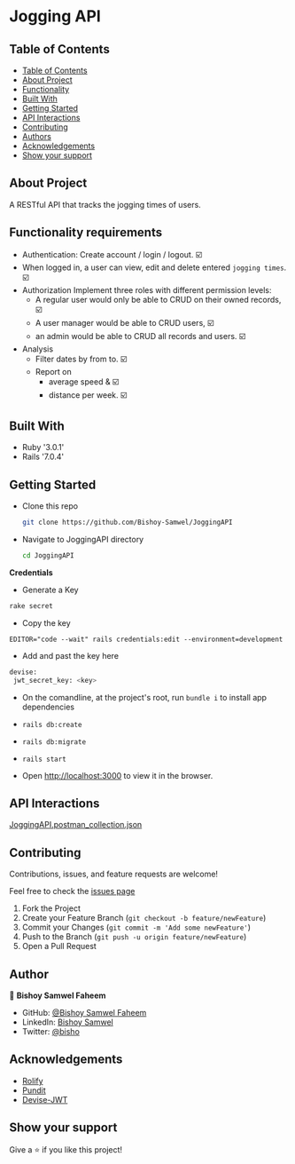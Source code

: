 # Jogging API

## Table of Contents

- [Table of Contents](#table-of-contents)
- [About Project](#about-project)
- [Functionality](#Functionality-requirements)
- [Built With](#built-with)
- [Getting Started](#getting-started)
- [API Interactions](#api-interactions)
- [Contributing](#contributing)
- [Authors](#authors)
- [Acknowledgements](#acknowledgements)
- [Show your support](#show-your-support)

## About Project

A RESTful API that tracks the jogging times of users.

## Functionality requirements

- Authentication: Create account / login / logout. ☑️
- When logged in, a user can view, edit and delete entered `jogging times`. ☑️
- Authorization Implement three roles with different permission levels:
  - A regular user would only be able to CRUD on their owned records, ☑️
  - A user manager would be able to CRUD users, ☑️
  - an admin would be able to CRUD all records and users. ☑️
- Analysis
  - Filter dates by from to. ☑️
  - Report on
    - average speed & ☑️
    - distance per week. ☑️

## Built With

- Ruby '3.0.1'
- Rails '7.0.4'

## Getting Started

- Clone this repo

  ```bash
  git clone https://github.com/Bishoy-Samwel/JoggingAPI
  ```

- Navigate to JoggingAPI directory

  ```bash
  cd JoggingAPI
  ```

**Credentials**

- Generate a Key

```bash
rake secret
```

- Copy the key

```bash<
EDITOR="code --wait" rails credentials:edit --environment=development
```

- Add and past the key here

```bash
devise:
 jwt_secret_key: <key>
```

- On the comandline, at the project's root, run `bundle i` to install app dependencies
- `rails db:create`
- `rails db:migrate`
- `rails start`

- Open [http://localhost:3000](http://localhost:3000) to view it in the browser.

## API Interactions

[JoggingAPI.postman_collection.json](JoggingAPI.postman_collection.json)

## Contributing

Contributions, issues, and feature requests are welcome!

Feel free to check the [issues page](https://github.com/Bishoy-Samwel/JoggingAPI/issues)

1. Fork the Project
2. Create your Feature Branch (`git checkout -b feature/newFeature`)
3. Commit your Changes (`git commit -m 'Add some newFeature'`)
4. Push to the Branch (`git push -u origin feature/newFeature`)
5. Open a Pull Request

## Author

👤 **Bishoy Samwel Faheem**

- GitHub: [@Bishoy Samwel Faheem](https://github.com/Bishoy-Samwel)
- LinkedIn: [Bishoy Samwel](https://www.linkedin.com/in/bishoy-samwuel-ss/)
- Twitter: [@bisho](https://twitter.com/BishoFaheem15)

## Acknowledgements

- [Rolify](https://github.com/RolifyCommunity/rolify)
- [Pundit](https://github.com/varvet/pundit)
- [Devise-JWT](https://github.com/waiting-for-dev/devise-jwt)

## Show your support

Give a ⭐️ if you like this project!

